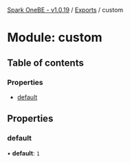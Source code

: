 [Spark OneBE - v1.0.19](../README.md) / [Exports](../modules.md) / custom

# Module: custom

## Table of contents

### Properties

- [default](custom.md#default)

## Properties

### default

• **default**: ``1``
